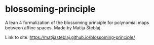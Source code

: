 # blossoming-principle
A lean 4 formalization of the blossoming principle for polynomial maps between affine spaces. Made by Matija Šteblaj.

Link to site:
https://matijasteblaj.github.io/blossoming-principle/
